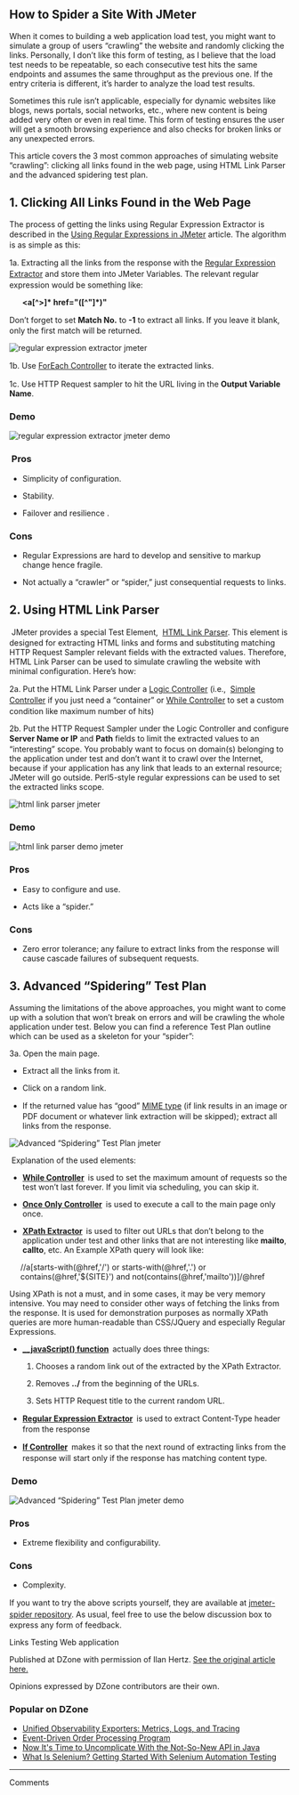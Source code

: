 <article>
  <div class="content">
    <div class="header">
      <div class="col-xs-12 breadcrumb-padding">
        <h2>How to Spider a Site With JMeter</h2>
      </div>
      <div>
        <div class="content-html">
          <p pid="2">When it comes to building a web application load test, you might want to simulate a group of users “crawling” the website and randomly clicking the links. Personally, I don’t like this form of testing, as I believe that the load test needs to be repeatable, so each consecutive test hits the same endpoints and assumes the same throughput as the previous one. If the entry criteria is different, it’s harder to analyze the load test results.</p>
          <p pid="4">Sometimes this rule isn’t applicable, especially for dynamic websites like blogs, news portals, social networks, etc., where new content is being added very often or even in real time. This form of testing ensures the user will get a smooth browsing experience and also checks for broken links or any unexpected errors.</p>
          <p pid="6">This article covers the 3 most common approaches of simulating website “crawling”: clicking all links found in the web page, using HTML Link Parser and the advanced spidering test plan.&nbsp;</p>
          <h2>1. Clicking All Links Found in the Web Page</h2>
          <p pid="8">The process of getting the links using Regular Expression Extractor is described in the <a href="https://www.blazemeter.com/blog/using-regular-expressions-jmeter?utm_source=BM&amp;utm_medium=BM_blog&amp;utm_campaign=spider-site-jmeter-tutorial" rel="nofollow" target="_blank" style="background-color: rgb(255, 255, 255); line-height: 1.45;">Using Regular Expressions in JMeter</a> article. The algorithm is as simple as this: </p>
          <p pid="10">1a. Extracting all the links from the response with the <a href="http://jmeter.apache.org/usermanual/component_reference.html#Regular_Expression_Extractor" rel="nofollow" target="_blank" style="background-color: rgb(255, 255, 255); line-height: 1.45;">Regular Expression Extractor</a> and store them into JMeter Variables. The relevant regular expression would be something like: </p>
          <p pid="12" style="margin-left: 20px;">
            <strong>&nbsp;&lt;a[^&gt;]* href="([^"]*)"</strong>
          </p>
          <p pid="14">Don’t forget to set <strong>Match No.</strong> to <strong style="line-height: 1.45;">-1</strong> to extract all links. If you leave it blank, only the first match will be returned. </p>
          <p pid="17">
            <img alt="regular expression extractor jmeter" class="fr-fin fr-dib" src="http://cdn2.hubspot.net/hubfs/208250/Blog_Images/spider1.png">
          </p>
          <p pid="18">1b. Use <a href="http://jmeter.apache.org/usermanual/component_reference.html#ForEach_Controller" rel="nofollow" target="_blank" style="background-color: rgb(255, 255, 255); line-height: 1.45;">ForEach Controller</a> to iterate the extracted links. </p>
          <p pid="20">1c. Use HTTP Request sampler to hit the URL living in the <strong>Output Variable Name</strong>. </p>
          <h3>Demo</h3>
          <p pid="24">
            <img alt="regular expression extractor jmeter demo" class="fr-fil fr-dib" src="http://cdn2.hubspot.net/hubfs/208250/Blog_Images/spider2.png">
          </p>
          <h3 pid="25">&nbsp;Pros</h3>
          <ul>
            <li>
              <p pid="26">Simplicity of configuration.</p>
            </li>
            <li>
              <p pid="26">Stability.</p>
            </li>
            <li>
              <p pid="26">Failover and resilience .</p>
            </li>
          </ul>
          <h3>Cons</h3>
          <ul>
            <li>
              <p pid="30">Regular Expressions are hard to develop and sensitive to markup change hence fragile.</p>
            </li>
            <li>
              <p pid="30">Not actually a “crawler” or “spider,” just consequential requests to links.</p>
            </li>
          </ul>
          <h2>2. Using HTML Link Parser</h2>
          <p pid="33">&nbsp;JMeter provides a special Test Element,&nbsp; <a href="http://jmeter.apache.org/usermanual/component_reference.html#HTML_Link_Parser" rel="nofollow" target="_blank" style="background-color: rgb(255, 255, 255); line-height: 1.45;">HTML Link Parser</a>. This element is designed for extracting HTML links and forms and substituting matching HTTP Request Sampler relevant fields with the extracted values. Therefore, HTML Link Parser can be used to simulate crawling the website with minimal configuration. Here’s how: </p>
          <p pid="35">2a. Put the HTML Link Parser under a <a href="http://jmeter.apache.org/usermanual/component_reference.html#logic_controllers" rel="nofollow" target="_blank" style="background-color: rgb(255, 255, 255); line-height: 1.45;">Logic Controller</a> (i.e.,&nbsp; <a href="http://jmeter.apache.org/usermanual/component_reference.html#Simple_Controller" rel="nofollow" target="_blank" style="background-color: rgb(255, 255, 255); line-height: 1.45;">Simple Controller</a> if you just need a “container” or <a href="http://jmeter.apache.org/usermanual/component_reference.html#While_Controller" rel="nofollow" target="_blank" style="background-color: rgb(255, 255, 255); line-height: 1.45;">While Controller</a> to set a custom condition like maximum number of hits) </p>
          <p pid="37">2b. Put the HTTP Request Sampler under the Logic Controller and configure <strong style="line-height: 1.45;"> Server Name or IP</strong> and <strong style="line-height: 1.45;">Path</strong> fields to limit the extracted values to an “interesting” scope. You probably want to focus on domain(s) belonging to the application under test and don’t want it to crawl over the Internet, because if your application has any link that leads to an external resource; JMeter will go outside. Perl5-style regular expressions can be used to set the extracted links scope. </p>
          <p pid="40">
            <img alt="html link parser jmeter" class="fr-fin fr-dib" src="http://cdn2.hubspot.net/hubfs/208250/Blog_Images/spider3.png">
          </p>
          <h3>Demo</h3>
          <p pid="43">
            <img alt="html link parser demo jmeter" class="fr-fil fr-dib" src="http://cdn2.hubspot.net/hubfs/208250/Blog_Images/spider4.png">
          </p>
          <h3 pid="44">Pros</h3>
          <ul>
            <li>
              <p pid="45">Easy to configure and use.</p>
            </li>
            <li>
              <p pid="45">Acts like a “spider.”&nbsp;</p>
            </li>
          </ul>
          <h3>Cons</h3>
          <ul>
            <li>
              <p pid="48">Zero error tolerance; any failure to extract links from the response will cause cascade failures of subsequent requests.</p>
            </li>
          </ul>
          <h2>3. Advanced “Spidering” Test Plan</h2>
          <p pid="50">Assuming the limitations of the above approaches, you might want to come up with a solution that won’t break on errors and will be crawling the whole application under test. Below you can find a reference Test Plan outline which can be used as a skeleton for your “spider”:</p>
          <p pid="52">3a. Open the main page.</p>
          <ul>
            <li>
              <p pid="52">Extract all the links from it.</p>
            </li>
            <li>
              <p pid="52">Click on a random link.</p>
            </li>
            <li>
              <p pid="52">If the returned value has “good” <a href="https://en.wikipedia.org/wiki/Media_type" rel="nofollow" target="_blank" style="background-color: rgb(255, 255, 255); line-height: 1.45;">MIME type</a>&nbsp;(if link results in an image or PDF document or whatever link extraction will be skipped); extract all links from the response. </p>
            </li>
          </ul>
          <p pid="57">
            <img alt="Advanced “Spidering” Test Plan jmeter" class="fr-fin fr-dib" src="http://cdn2.hubspot.net/hubfs/208250/Blog_Images/spider5.png">
          </p>
          <p pid="58">&nbsp;Explanation of the used elements:</p>
          <ul>
            <li>
              <p pid="60">
                <strong>
                  <a href="https://www.blazemeter.com/blog/using-while-controller-jmeter?utm_source=BM&amp;utm_medium=BM_blog&amp;utm_campaign=spider-site-jmeter-tutorial" rel="nofollow" target="_blank">While Controller</a>&nbsp; </strong>is used to set the maximum amount of requests so the test won’t last forever. If you limit via scheduling, you can skip it.
              </p>
            </li>
            <li>
              <p pid="61">
                <strong>
                  <a href="http://jmeter.apache.org/usermanual/component_reference.html#Once_Only_Controller" rel="nofollow" target="_blank">Once Only Controller</a>&nbsp; </strong>is used to execute a call to the main page only once.
              </p>
            </li>
            <li>
              <p pid="62">
                <strong>
                  <a href="https://www.blazemeter.com/blog/using-xpath-extractor-jmeter-0?utm_source=BM&amp;utm_medium=BM_blog&amp;utm_campaign=spider-site-jmeter-tutorial" rel="nofollow" target="_blank">XPath Extractor</a>&nbsp; </strong>is used to filter out URLs that don’t belong to the application under test and other links that are not interesting like <strong>mailto</strong>, <strong>callto</strong>, etc. An Example XPath query will look like:
              </p>
            </li>
          </ul>
          <p pid="64" style="margin-left: 20px;">//a[starts-with(@href,'/') or starts-with(@href,'.') or contains(@href,'${SITE}') and not(contains(@href,'mailto'))]/@href</p>
          <p pid="65">Using XPath is not a must, and in some cases, it may be very memory intensive. You may need to consider other ways of fetching the links from the response. It is used for demonstration purposes as normally XPath queries are more human-readable than CSS/JQuery and especially Regular Expressions.</p>
          <ul>
            <li>
              <p pid="68">
                <strong>
                  <a href="https://guide.blazemeter.com/hc/en-us/articles/206733739-Using-JMeter-Functions-Part-II?utm_source=BM&amp;utm_medium=BM_blog&amp;utm_campaign=spider-site-jmeter-tutorial" rel="nofollow" target="_blank">__javaScript() function</a>&nbsp; </strong>actually does three things:
              </p>
              <ol>
                <li>
                  <p pid="68">Chooses&nbsp;a random link out of the extracted by the XPath Extractor.</p>
                </li>
                <li>
                  <p pid="68">Removes <strong>../</strong>&nbsp;from the beginning of the URLs. </p>
                </li>
                <li>
                  <p pid="68">Sets HTTP Request title to the current random URL.</p>
                </li>
              </ol>
            </li>
            <li>
              <p pid="68">
                <strong>
                  <a href="https://guide.blazemeter.com/hc/en-us/articles/207421325-Using-RegEx-Regular-Expression-Extractor-with-JMeter?utm_source=BM&amp;utm_medium=BM_blog&amp;utm_campaign=spider-site-jmeter-tutorial" rel="nofollow" target="_blank" style="background-color: rgb(255, 255, 255); line-height: 1.45;">Regular Expression Extractor</a>&nbsp; </strong>is used to extract Content-Type header from the response
              </p>
            </li>
            <li>
              <p pid="68">
                <strong>
                  <a href="https://www.blazemeter.com/blog/how-use-jmeters-if-controller-and-get-pie?utm_source=BM&amp;utm_medium=BM_blog&amp;utm_campaign=spider-site-jmeter-tutorial" rel="nofollow" target="_blank" style="background-color: rgb(255, 255, 255); line-height: 1.45;">If Controller</a>&nbsp; </strong>makes it so that the next round of extracting links from the response will start only if the response has matching content type.
              </p>
            </li>
          </ul>
          <h3 pid="74">&nbsp;Demo</h3>
          <p pid="76">
            <img alt="Advanced “Spidering” Test Plan jmeter demo" class="fr-fin fr-dib" src="http://cdn2.hubspot.net/hubfs/208250/Blog_Images/spider6.png">
          </p>
          <h3>Pros</h3>
          <ul>
            <li>
              <p pid="78">Extreme flexibility and configurability.&nbsp;</p>
            </li>
          </ul>
          <h3>Cons</h3>
          <ul>
            <li>
              <p pid="80">Complexity.</p>
            </li>
          </ul>
          <p pid="81">If you want to try the above scripts yourself, they are available at <a href="https://bitbucket.org/blazemeter/jmeter-spider/" rel="nofollow" target="_blank" style="background-color: rgb(255, 255, 255); line-height: 1.45;">jmeter-spider repository</a>. As usual, feel free to use the below discussion box to express any form of feedback. </p>
        </div>
      </div>
      <div id="bottom-bumper-container">
        <div id="div-gpt-ad-1435246566686-4" class="article-bumper article-bumper-bottom" data-gpt-desktop="true" data-gpt-slot="bottomBumper"></div>
      </div>
      <div class="article-tag-pill-container">
        <span class="article-tag-pill">Links</span>
        <span class="article-tag-pill">Testing</span>
        <span class="article-tag-pill">Web application</span>
      </div>
      <div class="attribution">
        <p>Published at DZone with permission of <span>Ilan Hertz</span>. <span>
            <a href="https://www.blazemeter.com/blog/how-spider-site-jmeter-tutorial" target="_blank">See the original article here. <i class="icon-link-ext-alt"></i>
            </a>
          </span>
        </p>
        <p>Opinions expressed by DZone contributors are their own.</p>
      </div>
      <div class="related">
        <h3>Popular on DZone</h3>
        <ul>
          <li class="relateddiv">
            <a href="/articles/deep-dive-into-unified-observability-exporters-met?fromrel=true">Unified Observability Exporters: Metrics, Logs, and Tracing</a>
          </li>
          <li class="relateddiv">
            <a href="/articles/event-driven-order-processing-program?fromrel=true">Event-Driven Order Processing Program</a>
          </li>
          <li class="relateddiv">
            <a href="/articles/now-its-time-to-uncomplicate-with-the-not-so-new-a?fromrel=true">Now It's Time to Uncomplicate With the Not-So-New API in Java</a>
          </li>
          <li class="relateddiv">
            <a href="/articles/what-is-selenium-getting-started-with-selenium-aut?fromrel=true">What Is Selenium? Getting Started With Selenium Automation Testing</a>
          </li>
        </ul>
      </div>
      <div class="comments-overlay"></div>
      <div id="comment-box">
        <div class="comment-box-wrapper">
          <div id="comment-input-editor"></div>
        </div>
        <div class="info hidden"></div>
        <div class="comments-content">
          <div class="comment-header">
            <hr>
            <span class="icon-comment">
              <span class="numOfComments"></span> Comments </span>
          </div>
          <div class="comments"></div>
        </div>
      </div>
    </div>
</article>
